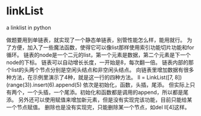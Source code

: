 # linkList
a linklist in python

做题要用到单链表，就实现了一个静态单链表，别管性能怎么样，能用就行。
为了方便，加入了一些魔法函数，使得它可以像list那样使用索引功能切片功能和for循环。
链表的node是一个二元的list，第一个元素是数据，第二个元素是下一个node的下标。
链表可以自动增长长度，一开始是8，每次翻一倍。
链表内部的那个list的头两个节点分别是空闲头结点和非空闲头结点。
向链表里增加数据有很多种方法，在示例里演示了4种，就是这一行的四种方法。
ll = LinkList([7, 8])(range(3)).insert(6).append(5)
依次是初始化，函数，头插，尾添。
但实际上只有两个，一个头插，一个尾添。初始化和函数都是调用的append，所以都是尾添。
另外还可以使用赋值来增加新元素，但是没有实现完该功能，目前只能给某一个节点赋值。
删除也是没有实现完，只能删除某一个节点，如del ll[4]这样。
